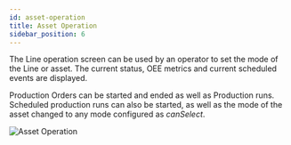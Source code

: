 ```yaml
---
id: asset-operation
title: Asset Operation
sidebar_position: 6
---
```

The Line operation screen can be used by an operator to set the mode of the Line or asset. The current status, OEE metrics and current scheduled events are displayed.

Production Orders can be started and ended as well as Production runs. Scheduled production runs can also be started, as well as the mode of the asset changed to any mode configured as *canSelect*.

![Asset Operation](/img/line-operation.png)
